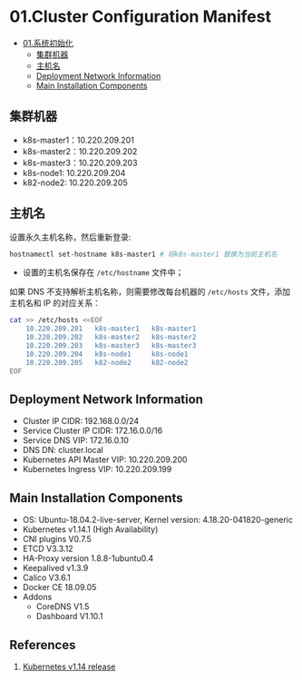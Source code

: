 # 01.Cluster Configuration Manifest

<!-- TOC -->
 - [01.系统初始化](#01系统初始化)
   - [集群机器](#集群机器)
   - [主机名](#主机名)
   - [Deployment Network Information](#Deployment-Network-Information)
   - [Main Installation Components](#Main-Installation-Components)
<!-- /TOC -->

## 集群机器
+ k8s-master1：10.220.209.201
+ k8s-master2：10.220.209.202
+ k8s-master3：10.220.209.203
+ k8s-node1:   10.220.209.204
+ k82-node2:   10.220.209.205

## 主机名
设置永久主机名称，然后重新登录:
``` bash
hostnamectl set-hostname k8s-master1 # 将k8s-master1 替换为当前主机名
```
+ 设置的主机名保存在 `/etc/hostname` 文件中；

如果 DNS 不支持解析主机名称，则需要修改每台机器的 `/etc/hosts` 文件，添加主机名和 IP 的对应关系：
``` bash
cat >> /etc/hosts <<EOF
    10.220.209.201   k8s-master1   k8s-master1
    10.220.209.202   k8s-master2   k8s-master2
    10.220.209.203   k8s-master3   k8s-master3
    10.220.209.204   k8s-node1     k8s-node1
    10.220.209.205   k82-node2     k82-node2
EOF
```
## Deployment Network Information
+ Cluster IP CIDR: 192.168.0.0/24
+ Service Cluster IP CIDR: 172.16.0.0/16
+ Service DNS VIP: 172.16.0.10
+ DNS DN: cluster.local
+ Kubernetes API Master VIP: 10.220.209.200
+ Kubernetes Ingress VIP: 10.220.209.199

## Main Installation Components
+ OS: Ubuntu-18.04.2-live-server, Kernel version: 4.18.20-041820-generic
+ Kubernetes v1.14.1 (High Availability)
+ CNI plugins V0.7.5
+ ETCD V3.3.12
+ HA-Proxy version 1.8.8-1ubuntu0.4
+ Keepalived v1.3.9
+ Calico V3.6.1
+ Docker CE 18.09.05
+ Addons
  - CoreDNS V1.5
  - Dashboard V1.10.1


## References
1. [Kubernetes v1.14 release](https://github.com/kubernetes/kubernetes/blob/master/CHANGELOG-1.14.md#downloads-for-v1141)
